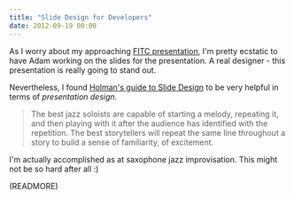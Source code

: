 ```yaml
---
title: "Slide Design for Developers"
date: 2012-09-19 00:00
---
```


As I worry about my approaching [FITC presentation](http://www.fitc.ca/events/presentations/presentation.cfm?event=134&presentation_id=2044), I'm pretty ecstatic to have Adam working on the slides for the presentation. A real designer - this presentation is really going to stand out.

Nevertheless, I found [Holman's guide to Slide Design](http://zachholman.com/posts/slide-design-for-developers/) to be very helpful in terms of _presentation design_.

> The best jazz soloists are capable of starting a melody, repeating it, and then playing with it after the audience has identified with the repetition. The best storytellers will repeat the same line throughout a story to build a sense of familiarity, of excitement.

I'm actually accomplished as at saxophone jazz improvisation. This might not be so hard after all :)

(READMORE)
